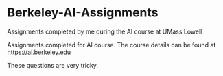 # Berkeley-AI-Assignments
Assignments completed by me during the AI course at UMass Lowell


Assignments completed for AI course. 
The course details can be found at https://ai.berkeley.edu

These questions are very tricky.
